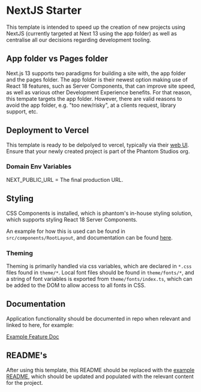 # NextJS Starter

This template is intended to speed up the creation of new projects using NextJS (currently targeted at Next 13 using the app folder) as well as centralise all our decisions regarding development tooling.

## App folder vs Pages folder

Next.js 13 supports two paradigms for building a site with, the app folder and the pages folder. The app folder is their newest option making use of React 18 features, such as Server Components, that can improve site speed, as well as various other Development Experience benefits. For that reason, this tempate targets the app folder. However, there are valid reasons to avoid the app folder, e.g. "too new/risky", at a clients request, library support, etc.

## Deployment to Vercel

This template is ready to be delpolyed to vercel, typically via their [web UI](https://vercel.com/new/phntms). Ensure that your newly created project is part of the Phantom Studios org.

### Domain Env Variables

NEXT_PUBLIC_URL = The final production URL.


## Styling

CSS Components is installed, which is phantom's in-house styling solution, which supports styling React 18 Server Components.

An example for how this is used can be found in `src/components/RootLayout`, and documentation can be found [here](https://css-components.net).

### Theming

Theming is primarily handled via css variables, which are declared in `*.css` files found in `theme/*`. Local font files should be found in `theme/fonts/*`, and a string of font variables is exported from `theme/fonts/index.ts`, which can be added to the DOM to allow access to all fonts in CSS.

## Documentation

Application functionality should be documented in repo when relevant and linked to here, for example:

[Example Feature Doc](./docs/EXAMPLE.md)

## README's

After using this template, this README should be replaced with the [example README](./Example%20README.md), which should be updated and populated with the relevant content for the project.

